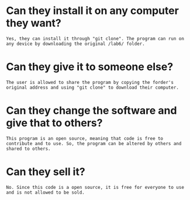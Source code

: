 # Can they install it on any computer they want?
    Yes, they can install it through "git clone". The program can run on any device by downloading the original /lab6/ folder.
    
# Can they give it to someone else?
    The user is allowed to share the program by copying the forder's original address and using "git clone" to download their computer.

# Can they change the software and give that to others?
    This program is an open source, meaning that code is free to contribute and to use. So, the program can be altered by others and shared to others.

# Can they sell it?
    No. Since this code is a open source, it is free for everyone to use and is not allowed to be sold.
